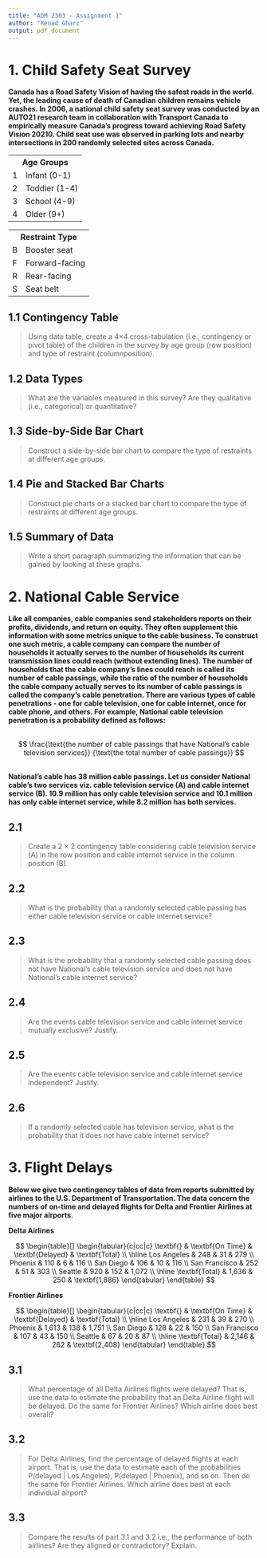 ```yaml
---
title: "ADM 2303 - Assignment 1"
author: "Renad Gharz"
output: pdf_document
---
```


# 1. Child Safety Seat Survey
<strong>Canada has a Road Safety Vision of having the safest roads in the world. Yet, the leading cause of death of Canadian children remains vehicle crashes. In 2006, a national child safety seat survey was conducted by an AUTO21 research team in collaboration with Transport Canada to empirically measure Canada’s progress toward achieving Road Safety Vision 20210. Child seat use was observed in parking lots and nearby intersections in 200 randomly selected sites across Canada.</strong>

<table>
    <tr> <th colspan="2">Age Groups</th> </tr>
    <tr> <td>1</td> <td>Infant (0-1)</td> </tr>
    <tr> <td>2</td> <td>Toddler (1-4)</td> </tr>
    <tr> <td>3</td> <td>School (4-9)</td> </tr>
    <tr> <td>4</td> <td>Older (9+)</td> </tr>
</table>
<table>
    <tr> <th colspan="2">Restraint Type</th> </tr>
    <tr> <td>B</td> <td>Booster seat</td> </tr>
    <tr> <td>F</td> <td>Forward-facing</td> </tr>
    <tr> <td>R</td> <td>Rear-facing</td> </tr>
    <tr> <td>S</td> <td>Seat belt</td> </tr>
</table>

## 1.1 Contingency Table
>Using data table, create a 4×4 cross-tabulation (i.e., contingency or pivot table) of the children in the survey by age group (row position) and type of restraint (columnposition).

## 1.2 Data Types
>What are the variables measured in this survey? Are they qualitative (i.e., categorical) or quantitative?

## 1.3 Side-by-Side Bar Chart
>Construct a side-by-side bar chart to compare the type of restraints at different age groups.

## 1.4 Pie and Stacked Bar Charts
>Construct pie charts or a stacked bar chart to compare the type of restraints at different age groups.

## 1.5 Summary of Data
>Write a short paragraph summarizing the information that can be gained by looking at these graphs.

# 2. National Cable Service
<strong>Like all companies, cable companies send stakeholders reports on their profits, dividends, and return on equity. They often supplement this information with some metrics unique to the cable business. To construct one such metric, a cable company can compare the number of households it actually serves to the number of households its current transmission lines could reach (without extending lines). The number of households that the cable company’s lines could reach is called its number of cable passings, while the ratio of the number of households the cable company actually serves to its number of cable passings is called the company’s cable penetration. There are various types of cable penetrations - one for cable television, one for cable internet, once for cable phone, and others. For example, National cable television penetration is a probability defined as follows:</strong><br><br>

$$
\frac{\text{the number of cable passings that have National’s cable television services}}
{\text{the total number of cable passings}}
$$

<br><strong>National’s cable has 38 million cable passings. Let us consider National cable’s two services viz. cable television service (A) and cable internet service (B). 10.9 million has only cable television service and 10.1 million has only cable internet service, while 8.2 million has both services.</strong>

## 2.1
>Create a 2 × 2 contingency table considering cable television service (A) in the row position and cable internet service in the column position (B).

## 2.2
>What is the probability that a randomly selected cable passing has either cable television service or cable internet service?

## 2.3
>What is the probability that a randomly selected cable passing does not have National’s cable television service and does not have National’s cable internet service?

## 2.4
>Are the events cable television service and cable internet service mutually exclusive? Justify.

## 2.5
>Are the events cable television service and cable internet service independent? Justify.


## 2.6
>If a randomly selected cable has television service, what is the probability that it does not have cable internet service?


# 3. Flight Delays
<strong>Below we give two contingency tables of data from reports submitted by airlines to the U.S.
Department of Transportation. The data concern the numbers of on-time and delayed flights
for Delta and Frontier Airlines at five major airports.
</strong>

<strong>Delta Airlines</strong>

$$
\begin{table}[]
\begin{tabular}{c|cc|c}
\textbf{}      & \textbf{On Time} & \textbf{Delayed} & \textbf{Total} \\ \hline
Los Angeles    & 248              & 31               & 279            \\
Phoenix        & 110              & 6                & 116            \\
San Diego      & 106              & 10               & 116            \\
San Francisco  & 252              & 51               & 303            \\
Seattle        & 920              & 152              & 1,072          \\ \hline
\textbf{Total} & 1,636            & 250              & \textbf{1,886}
\end{tabular}
\end{table}
$$

<strong>Frontier Airlines</strong>

$$
\begin{table}[]
\begin{tabular}{c|cc|c}
\textbf{}      & \textbf{On Time} & \textbf{Delayed} & \textbf{Total} \\ \hline
Los Angeles    & 231              & 39               & 270            \\
Phoenix        & 1,613            & 138              & 1,751          \\
San Diego      & 128              & 22               & 150            \\
San Francisco  & 107              & 43               & 150            \\
Seattle        & 67               & 20               & 87             \\ \hline
\textbf{Total} & 2,146            & 262              & \textbf{2,408}
\end{tabular}
\end{table}
$$

## 3.1
>What percentage of all Delta Airlines flights were delayed? That is, use the data to estimate the probability that an Delta Airline flight will be delayed. Do the same for Frontier Airlines? Which airline does best overall?

## 3.2
>For Delta Airlines, find the percentage of delayed flights at each airport. That is, use the data to estimate each of the probabilities P(delayed | Los Angeles), P(delayed | Phoenix), and so on. Then do the same for Frontier Airlines. Which airline does best at each individual airport?

## 3.3
>Compare the results of part 3.1 and 3.2 i.e., the performance of both airlines? Are they aligned or contradictory? Explain.